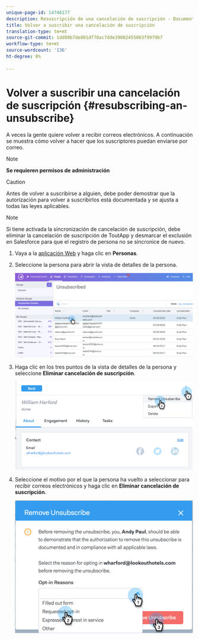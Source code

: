 ```yaml
---
unique-page-id: 14746177
description: Resuscripción de una cancelación de suscripción - Documentos de marketing - Documentación del producto
title: Volver a suscribir una cancelación de suscripción
translation-type: tm+mt
source-git-commit: 1dd80b7de801df78ac7dde39002455063f9979b7
workflow-type: tm+mt
source-wordcount: '136'
ht-degree: 0%

---
```



# Volver a suscribir una cancelación de suscripción {#resubscribing-an-unsubscribe}

A veces la gente quiere volver a recibir correos electrónicos. A continuación se muestra cómo volver a hacer que los suscriptores puedan enviarse por correo.

>[!NOTE]
>
>**Se requieren permisos de administración**

>[!CAUTION]
>
>Antes de volver a suscribirse a alguien, debe poder demostrar que la autorización para volver a suscribirlos está documentada y se ajusta a todas las leyes aplicables.

>[!NOTE]
>
>Si tiene activada la sincronización de cancelación de suscripción, debe eliminar la cancelación de suscripción de ToutApp y desmarcar el exclusión en Salesforce para que el registro de persona no se sincronice de nuevo.

1. Vaya a la [aplicación Web](https://toutapp.com/login) y haga clic en **Personas**.

1. Seleccione la persona para abrir la vista de detalles de la persona.

   ![](assets/two.png)

1. Haga clic en los tres puntos de la vista de detalles de la persona y seleccione **Eliminar cancelación de suscripción**.

   ![](assets/three.png)

1. Seleccione el motivo por el que la persona ha vuelto a seleccionar para recibir correos electrónicos y haga clic en **Eliminar cancelación de suscripción**.

   ![](assets/four.png)

